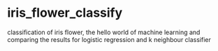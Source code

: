 # iris_flower_classify
classification of iris flower, the hello world of machine learning and comparing the results for logistic regression and k neighbour classifier
